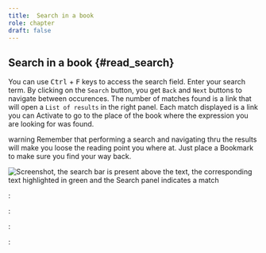 ```yaml
---
title:  Search in a book
role: chapter
draft: false
---
```


## Search in a book {#read_search}

You can use <kbd>Ctrl</kbd> + <kbd>F</kbd> keys to access the search field.
Enter your search term. By clicking on the `Search` button, you get
`Back` and `Next` buttons to navigate between occurences. The number of
matches found is a link that will open a `List of results` in the right
panel. Each match displayed is a link you can Activate to go to the
place of the book where the expression you are looking for was found.

 warning
Remember that performing a search and navigating thru the results will
make you loose the reading point you where at. Just place a Bookmark to
make sure you find your way back.


![Screenshot, the search bar is present above the text, the
corresponding text highlighted in green and the Search panel indicates a
match](../../resources/images/local-fr/thorium-search-navpanel.png)



:   

:   

:   

:   

